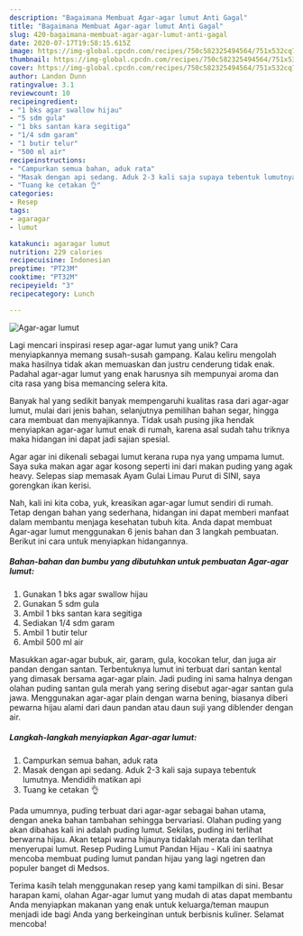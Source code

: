 ```yaml
---
description: "Bagaimana Membuat Agar-agar lumut Anti Gagal"
title: "Bagaimana Membuat Agar-agar lumut Anti Gagal"
slug: 420-bagaimana-membuat-agar-agar-lumut-anti-gagal
date: 2020-07-17T19:58:15.615Z
image: https://img-global.cpcdn.com/recipes/750c582325494564/751x532cq70/agar-agar-lumut-foto-resep-utama.jpg
thumbnail: https://img-global.cpcdn.com/recipes/750c582325494564/751x532cq70/agar-agar-lumut-foto-resep-utama.jpg
cover: https://img-global.cpcdn.com/recipes/750c582325494564/751x532cq70/agar-agar-lumut-foto-resep-utama.jpg
author: Landon Dunn
ratingvalue: 3.1
reviewcount: 10
recipeingredient:
- "1 bks agar swallow hijau"
- "5 sdm gula"
- "1 bks santan kara segitiga"
- "1/4 sdm garam"
- "1 butir telur"
- "500 ml air"
recipeinstructions:
- "Campurkan semua bahan, aduk rata"
- "Masak dengan api sedang. Aduk 2-3 kali saja supaya tebentuk lumutnya. Mendidih matikan api"
- "Tuang ke cetakan 👌"
categories:
- Resep
tags:
- agaragar
- lumut

katakunci: agaragar lumut 
nutrition: 229 calories
recipecuisine: Indonesian
preptime: "PT23M"
cooktime: "PT32M"
recipeyield: "3"
recipecategory: Lunch

---
```



![Agar-agar lumut](https://img-global.cpcdn.com/recipes/750c582325494564/751x532cq70/agar-agar-lumut-foto-resep-utama.jpg)

Lagi mencari inspirasi resep agar-agar lumut yang unik? Cara menyiapkannya memang susah-susah gampang. Kalau keliru mengolah maka hasilnya tidak akan memuaskan dan justru cenderung tidak enak. Padahal agar-agar lumut yang enak harusnya sih mempunyai aroma dan cita rasa yang bisa memancing selera kita.

Banyak hal yang sedikit banyak mempengaruhi kualitas rasa dari agar-agar lumut, mulai dari jenis bahan, selanjutnya pemilihan bahan segar, hingga cara membuat dan menyajikannya. Tidak usah pusing jika hendak menyiapkan agar-agar lumut enak di rumah, karena asal sudah tahu triknya maka hidangan ini dapat jadi sajian spesial.

Agar agar ini dikenali sebagai lumut kerana rupa nya yang umpama lumut. Saya suka makan agar agar kosong seperti ini dari makan puding yang agak heavy. Selepas siap memasak Ayam Gulai Limau Purut di SINI, saya gorengkan ikan kerisi.


Nah, kali ini kita coba, yuk, kreasikan agar-agar lumut sendiri di rumah. Tetap dengan bahan yang sederhana, hidangan ini dapat memberi manfaat dalam membantu menjaga kesehatan tubuh kita. Anda dapat membuat Agar-agar lumut menggunakan 6 jenis bahan dan 3 langkah pembuatan. Berikut ini cara untuk menyiapkan hidangannya.

<!--inarticleads1-->

##### Bahan-bahan dan bumbu yang dibutuhkan untuk pembuatan Agar-agar lumut:

1. Gunakan 1 bks agar swallow hijau
1. Gunakan 5 sdm gula
1. Ambil 1 bks santan kara segitiga
1. Sediakan 1/4 sdm garam
1. Ambil 1 butir telur
1. Ambil 500 ml air


Masukkan agar-agar bubuk, air, garam, gula, kocokan telur, dan juga air pandan dengan santan. Terbentuknya lumut ini terbuat dari santan kental yang dimasak bersama agar-agar plain. Jadi puding ini sama halnya dengan olahan puding santan gula merah yang sering disebut agar-agar santan gula jawa. Menggunakan agar-agar plain dengan warna bening, biasanya diberi pewarna hijau alami dari daun pandan atau daun suji yang diblender dengan air. 

<!--inarticleads2-->

##### Langkah-langkah menyiapkan Agar-agar lumut:

1. Campurkan semua bahan, aduk rata
1. Masak dengan api sedang. Aduk 2-3 kali saja supaya tebentuk lumutnya. Mendidih matikan api
1. Tuang ke cetakan 👌


Pada umumnya, puding terbuat dari agar-agar sebagai bahan utama, dengan aneka bahan tambahan sehingga bervariasi. Olahan puding yang akan dibahas kali ini adalah puding lumut. Sekilas, puding ini terlihat berwarna hijau. Akan tetapi warna hijaunya tidaklah merata dan terlihat menyerupai lumut. Resep Puding Lumut Pandan Hijau - Kali ini saatnya mencoba membuat puding lumut pandan hijau yang lagi ngetren dan populer banget di Medsos. 

Terima kasih telah menggunakan resep yang kami tampilkan di sini. Besar harapan kami, olahan Agar-agar lumut yang mudah di atas dapat membantu Anda menyiapkan makanan yang enak untuk keluarga/teman maupun menjadi ide bagi Anda yang berkeinginan untuk berbisnis kuliner. Selamat mencoba!
